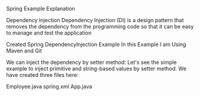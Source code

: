 Spring Example Explanation

 
Dependency Injection
Dependency Injection (DI) is a design pattern that removes the dependency from the programming code
so that it can be easy to manage and test the application

Created Spring DependencyInjection Example
In this Example I am Using Maven and Git

We can inject the dependency by setter method:
Let's see the simple example to inject primitive and string-based values by setter method. We have created three files here:

Employee.java
spring.xml
App.java



